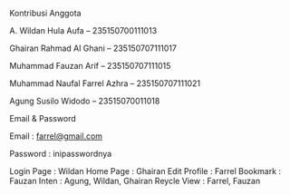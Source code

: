 Kontribusi Anggota

A. Wildan Hula Aufa – 235150700111013

Ghairan Rahmad Al Ghani – 235150707111017

Muhammad Fauzan Arif – 235150707111015

Muhammad Naufal Farrel Azhra – 235150707111021

Agung Susilo Widodo – 23515070011018

Email & Password

Email : farrel@gmail.com

Password : inipasswordnya

Login Page    : Wildan
Home Page     : Ghairan
Edit Profile  : Farrel 
Bookmark      : Fauzan
Inten         : Agung, Wildan, Ghairan
Reycle View   : Farrel, Fauzan
